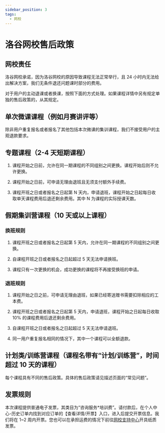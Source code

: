 ```yaml
---
sidebar_position: 3
tags:
  - 网校 
---
```


# 洛谷网校售后政策

## 网校责任

洛谷网校承诺，因为洛谷网校的原因导致课程无法正常举行，且 24 小时内无法给出解决方案，我们无条件退还问题课时部分的费用。

对于用户的主动退课或者换课，按照下面的方式处理。如果课程详情中另有规定单独的售后政策的，从其规定。

## 单次微课课程（例如月赛讲评等）

除非用户重复报名或者报名了其他包括本次微课的集训课程，我们不接受用户的主观退款要求。

## 专题课程（2-4 天短期课程）

1. 课程开始之日前，允许在同一期课程的不同组别之间更换。课程开始后则不允许更换。

2. 课程开始之日前，可申请无理由退班且无须支付额外手续费。

3. 课程开班之日或者报名之日起第 N 天内，申请退班，课程开始之日起每日收取单天课程费用后退还剩余费用。其中 N 为课程的实际授课天数。

## 假期集训营课程（10 天或以上课程）

### 换班规则

1. 课程开班之日或者报名之日起第 5 天内，允许在同一期课程的不同组别之间更换。

2. 自课程开班之日或者报名之日起超过 5 天无法申请换班。

3. 课程只有一次更换的机会，成功更换的课程将不再接受换班的申请。

### 退班规则

1. 课程开始之日之前，可申请无理由退班，如果已经寄送赠书需要扣除相应的工本费。

2. 课程开班之日或者报名之日起第 5 天内，申请退班，课程开始之日起每日收取 10% 的课程费用后退还剩余费用。

3. 自课程开班之日或者报名之日起超过 5 天无法申请退班。

4. 同一用户重复报名相同的情况下，其中一个课程可以全额退款。

## 计划类/训练营课程（课程名带有“计划/训练营”，时间超过 10 天的课程）

每个课程具有不同的售后政策。具体的售后政策请见描述页面的“常见问题”。

## 发票规则

本次课程提供普通电子发票，其类目为“咨询服务\*培训费”。请付款后，在个人中心-历史订单内找到对应订单的【查看详情/开票】入口，进入后提交开票信息。我们将在 1~2 周内开票。您也可以在承担运费的情况下前往[网校支持中心](https://class.luogu.com.cn/service)开具纸质发票。
